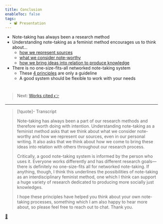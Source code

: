 ```yaml
---
title: Conclusion
enableToc: false
tags:
  - 📽️ Presentation
---
```


* Note-taking has always been a research method
* Understanding note-taking as a feminist method encourages us to think about…
  * [how we represent sources](Note-taking%20is%20rarely%20considered%20a%20method.md)
  * [what we consider note-worthy](Feminist%20concerns%20with%20representation.md)
  * [how we bring ideas into relation to produce knowledge](Information%20organization%20shapes%20knowledge%20production.md)
* There is no one-size-fits-all networked note-taking system
  * These [4 principles](4%20Principles%20of%20a%20feminist%20networked%20note-taking%20system.md) are only a guideline
  * A good system should be flexible to work with your needs

# 

 > 
 > Next: [Works cited  👉](Works%20cited.md)

---

 > 
 > \[!quote\]- Transcript
 > 
 > Note-taking has always been a part of our research methods and therefore worth doing with intention. Understanding note-taking as a feminist method asks that we think about what we consider note-worthy and how we represent our sources, even in our personal writing. It also asks that we think about how we come to bring these ideas into relation with others throughout our research process.
 > 
 > Critically, a good note-taking system is informed by the person who uses it. Everyone works differently and has different research goals—there is definitely no one-size-fits all for networked note-taking. If anything, though, I think this underlines the possibilities of note-taking as an interdisciplinary feminist method, one which I think can support a huge variety of research dedicated to producing more socially just knowledges.
 > 
 > I hope these principles have helped you think about your own note-taking processes, something which I am also happy to hear more about, so please feel free to reach out to chat. Thank you.

[📖](Conclusion.md)
